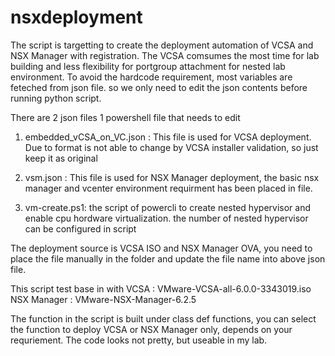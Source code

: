 # nsxdeployment
The script is targetting to create the deployment automation of VCSA and NSX Manager with registration. 
The VCSA comsumes the most time for lab building and less flexibility for portgroup attachment for nested lab environment. 
To avoid the hardcode requirement, most variables are feteched from json file. so we only need to edit the json contents 
before running python script. 

There are 2 json files 1 powershell file that needs to edit 

  1) embedded_vCSA_on_VC.json : This file is used for VCSA deployment. Due to format is not able to change by VCSA installer validation,
     so just keep it as original
  2) vsm.json : This file is used for NSX Manager deployment, the basic nsx manager and vcenter environment requirment has been placed in file. 
  
  3) vm-create.ps1: the script of powercli to create nested hypervisor and enable cpu hordware virtualization. the number of nested hypervisor can be configured in script

The deployment source is VCSA ISO and NSX Manager OVA, you need to place the file manually in the folder and update the file name into above 
json file. 

This script test base in with 
  VCSA : VMware-VCSA-all-6.0.0-3343019.iso
  NSX Manager : VMware-NSX-Manager-6.2.5
  
The function in the script is built under class def functions, you can select the function to deploy VCSA or NSX Manager only, 
depends on your requriement. The code looks not pretty, but useable in my lab. 
